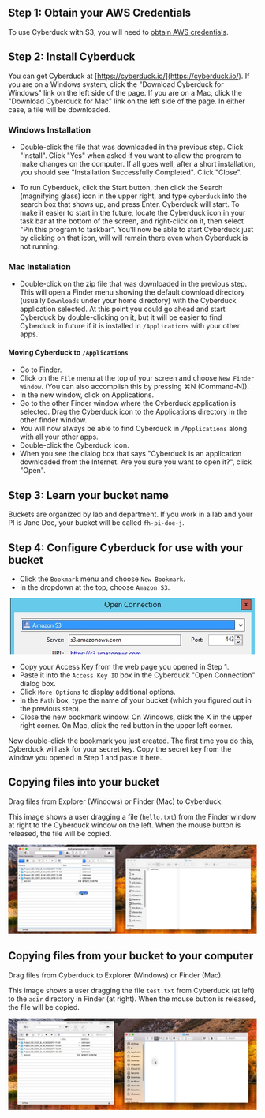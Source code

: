 

## Step 1: Obtain your AWS Credentials

To use Cyberduck with S3, you will need to [obtain AWS credentials](/computing/access_get_aws_credentials/##gui-instructions).

## Step 2: Install Cyberduck

You can get Cyberduck at [https://cyberduck.io/](https://cyberduck.io/).
If you are on a Windows system, click the "Download Cyberduck for Windows" link on the left side of the page.
If you are on a Mac, click the "Download Cyberduck for Mac"
link on the left side of the page. In either case, a file will be downloaded.

### Windows Installation

* Double-click the file that was downloaded in the previous step. Click "Install".
Click "Yes" when asked if you want to allow the program to make changes on the computer.
If all goes well, after a short installation, you should see "Installation Successfully Completed". Click "Close".

* To run Cyberduck, click the Start button, then click the Search (magnifying glass) icon in the upper right, and type `cyberduck` into the search box that shows up, and press Enter. Cyberduck will start. To make it easier to start in the future, locate the Cyberduck icon in your task bar at the bottom of the screen, and right-click on it, then select "Pin this program to taskbar". You'll now be able to start Cyberduck just by clicking on that icon, will will remain there even when Cyberduck is not running.

### Mac Installation

* Double-click on the zip file that was downloaded in the previous step. This will open a Finder menu showing the default download directory (usually `Downloads` under your home directory) with the Cyberduck application selected. At this point you could go ahead and start Cyberduck by double-clicking on it, but it will be easier to find Cyberduck in future if it is installed in `/Applications` with your other apps.

#### Moving Cyberduck to `/Applications`

* Go to Finder.
* Click on the `File` menu at the top of your screen and choose `New Finder Window`. (You can also accomplish this by pressing ⌘N (Command-N)).
* In the new window, click on Applications.
* Go to the other Finder window where the Cyberduck application is selected. Drag the Cyberduck icon to the Applications directory in the other finder window.
* You will now always be able to find Cyberduck in `/Applications` along with all your other apps.
* Double-click the Cyberduck icon.
* When you see the dialog box that says "Cyberduck is an application downloaded from the Internet. Are you sure you want to open it?", click "Open".


## Step 3: Learn your bucket name

Buckets are organized by lab and department. If you work in a lab and your PI is Jane Doe, your bucket will be called
`fh-pi-doe-j`.


## Step 4: Configure Cyberduck for use with your bucket

* Click the `Bookmark` menu and choose `New Bookmark`.
* In the dropdown at the top, choose `Amazon S3`.

![](/assets/store_use_cyberduck/2018-07-19-10-56-28.png)


* Copy your Access Key from the web page you opened in Step 1.
* Paste it into the `Access Key ID` box in the Cyberduck "Open Connection" dialog box.
* Click `More Options` to display additional options.
* In the `Path` box, type the name of your bucket (which you figured out in the previous step).
* Close the new bookmark window. On Windows, click the X in the upper right corner. On Mac,
  click the red button in the upper left corner.

Now double-click the bookmark you just created. The first time you do this,
Cyberduck will ask for your secret key. Copy the secret key from the window you
opened in Step 1 and paste it here.



## Copying files into your bucket

Drag files from Explorer (Windows) or Finder (Mac) to Cyberduck.

This image shows a user dragging a file (`hello.txt`) from the Finder
window at right to the Cyberduck window on the left. When the mouse button
is released, the file will be copied.


![](/assets/store_use_cyberduck/2018-07-19-10-56-49.png)


## Copying files from your bucket to your computer

Drag files from Cyberduck to Explorer (Windows) or Finder (Mac).

This image shows a user dragging the file `test.txt` from Cyberduck (at left)
to the `adir` directory in Finder (at right). When the mouse button is released,
the file will be copied.


![](/assets/store_use_cyberduck/2018-07-19-10-57-05.png)




